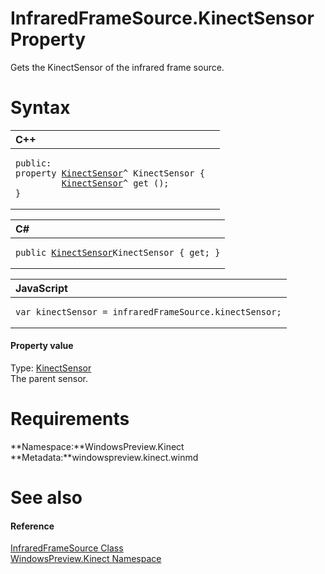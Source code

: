 InfraredFrameSource.KinectSensor Property  
=========================================  

Gets the KinectSensor of the infrared frame source. <span id="syntaxSection"></span>

Syntax  
======  

<table>
<colgroup>
<col width="100%" />
</colgroup>
<thead>
<tr class="header">
<th align="left">C++</th>
</tr>
</thead>
<tbody>
<tr class="odd">
<td align="left"><pre><code>public:  
property <a href="../../KinectSensor_Class.md">KinectSensor</a>^ KinectSensor {  
         <a href="../../KinectSensor_Class.md">KinectSensor</a>^ get ();  
}</code></pre></td>
</tr>
</tbody>
</table>

<table>
<colgroup>
<col width="100%" />
</colgroup>
<thead>
<tr class="header">
<th align="left">C#</th>
</tr>
</thead>
<tbody>
<tr class="odd">
<td align="left"><pre><code>public <a href="../../KinectSensor_Class.md">KinectSensor</a>KinectSensor { get; }</code></pre></td>
</tr>
</tbody>
</table>

<table>
<colgroup>
<col width="100%" />
</colgroup>
<thead>
<tr class="header">
<th align="left">JavaScript</th>
</tr>
</thead>
<tbody>
<tr class="odd">
<td align="left"><pre><code>var kinectSensor = infraredFrameSource.kinectSensor;</code></pre></td>
</tr>
</tbody>
</table>

<span id="ID4EU"></span>
#### Property value  

Type: [KinectSensor](../../KinectSensor_Class.md)  
 The parent sensor.  

<span id="requirements"></span>

Requirements  
============  

**Namespace:**WindowsPreview.Kinect  
**Metadata:**windowspreview.kinect.winmd  

<span id="ID4ECB"></span>

See also  
========  

<span id="ID4EEB"></span>
#### Reference  

[InfraredFrameSource Class](../../InfraredFrameSource_Class.md)  
 [WindowsPreview.Kinect Namespace](../../../Kinect.md)  



<!--Please do not edit the data in the comment block below.-->
<!--
TOCTitle : KinectSensor Property
RLTitle : InfraredFrameSource.KinectSensor Property
KeywordK : KinectSensor property
KeywordK : InfraredFrameSource.KinectSensor property
KeywordF : WindowsPreview.Kinect.InfraredFrameSource.KinectSensor
KeywordF : InfraredFrameSource.KinectSensor
KeywordF : KinectSensor
KeywordF : WindowsPreview.Kinect.InfraredFrameSource.KinectSensor
KeywordA : P:WindowsPreview.Kinect.InfraredFrameSource.KinectSensor
AssetID : P:WindowsPreview.Kinect.InfraredFrameSource.KinectSensor
Locale : en-us
CommunityContent : 1
APIType : Managed
APILocation : windowspreview.kinect.winmd
APIName : WindowsPreview.Kinect.InfraredFrameSource.KinectSensor
TargetOS : Windows
TopicType : kbSyntax
DevLang : VB
DevLang : CSharp
DevLang : JavaScript
DevLang : C++
DocSet : K4Wv2
ProjType : K4Wv2Proj
Technology : Kinect for Windows
Product : Kinect for Windows SDK v2
productversion : 20
-->
